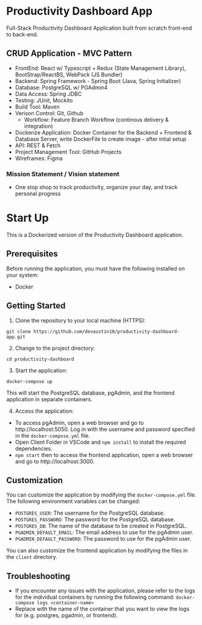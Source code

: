 # Productivity Dashboard App
Full-Stack Productivity Dashboard Application built from scratch front-end to back-end.

## CRUD Application - MVC Pattern
- FrontEnd: React w/ Typescript + Redux (State Management Library), BootStrap/ReactBS, WebPack (JS Bundler)
- Backend: Spring Framework - Spring Boot (Java, Spring Initializer)
- Database: PostgreSQL w/ PGAdmin4
- Data Access: Spring JDBC
- Testing: JUnit, Mockito
- Build Tool: Maven
- Verison Control: Git, Github
  - Workflow: Feature Branch Workflow (continous delivery & integration) 
- Dockerize Application: Docker Container for the Backend + Frontend & Database Server, write DockerFile to create image - after intial setup
- API: REST & Fetch
- Project Management Tool: GitHub Projects
- Wireframes: Figma

### Mission Statement / Vision statement
- One stop shop to track productivity, organize your day, and track personal progress

# Start Up

This is a Dockerized version of the Productivity Dashboard application.

## Prerequisites

Before running the application, you must have the following installed on your system:

- Docker

## Getting Started

1. Clone the repository to your local machine (HTTPS):

`git clone https://github.com/devaustin10/productivity-dashboard-app.git`

2. Change to the project directory:

`cd productivity-dashboard`

3. Start the application:

`docker-compose up`

This will start the PostgreSQL database, pgAdmin, and the frontend application in separate containers.

4. Access the application:

- To access pgAdmin, open a web browser and go to http://localhost:5050. Log in with the username and password specified in the `docker-compose.yml` file.
- Open Client Folder in VSCode and `npm install` to install the required dependencies.
- `npm start` then to access the frontend application, open a web browser and go to http://localhost:3000.

## Customization

You can customize the application by modifying the `docker-compose.yml` file. The following environment variables can be changed:

- `POSTGRES_USER`: The username for the PostgreSQL database.
- `POSTGRES_PASSWORD`: The password for the PostgreSQL database.
- `POSTGRES_DB`: The name of the database to be created in PostgreSQL.
- `PGADMIN_DEFAULT_EMAIL`: The email address to use for the pgAdmin user.
- `PGADMIN_DEFAULT_PASSWORD`: The password to use for the pgAdmin user.

You can also customize the frontend application by modifying the files in the `client` directory.

## Troubleshooting

- If you encounter any issues with the application, please refer to the logs for the individual containers by running the following command: `docker-compose logs <container-name>`
- Replace <container-name> with the name of the container that you want to view the logs for (e.g. postgres, pgadmin, or frontend).
